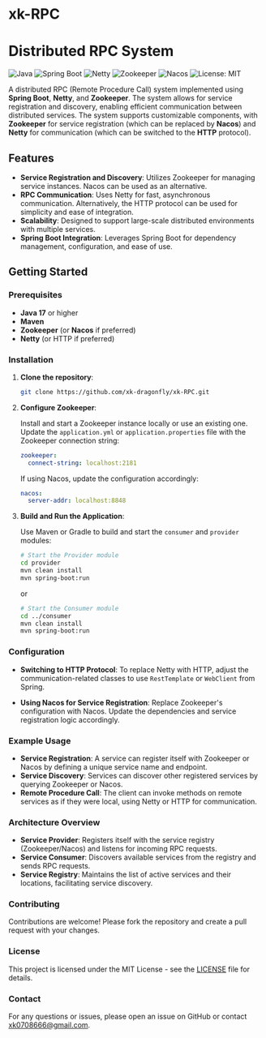 # xk-RPC
# Distributed RPC System

![Java](https://img.shields.io/badge/Java-17%2B-blue)
![Spring Boot](https://img.shields.io/badge/Spring%20Boot-3.1-green)
![Netty](https://img.shields.io/badge/Netty-4.1.68.Final-red)
![Zookeeper](https://img.shields.io/badge/Zookeeper-3.7.0-yellow)
![Nacos](https://img.shields.io/badge/Nacos-1.4.2-orange)
![License: MIT](https://img.shields.io/badge/License-MIT-brightgreen)

A distributed RPC (Remote Procedure Call) system implemented using **Spring Boot**, **Netty**, and **Zookeeper**. The system allows for service registration and discovery, enabling efficient communication between distributed services. The system supports customizable components, with **Zookeeper** for service registration (which can be replaced by **Nacos**) and **Netty** for communication (which can be switched to the **HTTP** protocol).

## Features

- **Service Registration and Discovery**: Utilizes Zookeeper for managing service instances. Nacos can be used as an alternative.
- **RPC Communication**: Uses Netty for fast, asynchronous communication. Alternatively, the HTTP protocol can be used for simplicity and ease of integration.
- **Scalability**: Designed to support large-scale distributed environments with multiple services.
- **Spring Boot Integration**: Leverages Spring Boot for dependency management, configuration, and ease of use.

## Getting Started

### Prerequisites

- **Java 17** or higher
- **Maven** 
- **Zookeeper** (or **Nacos** if preferred)
- **Netty** (or HTTP if preferred)

### Installation

1. **Clone the repository**:

    ```bash
    git clone https://github.com/xk-dragonfly/xk-RPC.git
    ```

2. **Configure Zookeeper**:

   Install and start a Zookeeper instance locally or use an existing one. Update the `application.yml` or `application.properties` file with the Zookeeper connection string:

    ```yaml
    zookeeper:
      connect-string: localhost:2181
    ```

   If using Nacos, update the configuration accordingly:

    ```yaml
    nacos:
      server-addr: localhost:8848
    ```

3. **Build and Run the Application**:

   Use Maven or Gradle to build and start the `consumer` and `provider` modules:

    ```bash
    # Start the Provider module
    cd provider
    mvn clean install
    mvn spring-boot:run
    ```

   or

    ```bash
    # Start the Consumer module
    cd ../consumer
    mvn clean install
    mvn spring-boot:run
    ```


### Configuration

- **Switching to HTTP Protocol**: To replace Netty with HTTP, adjust the communication-related classes to use `RestTemplate` or `WebClient` from Spring.

- **Using Nacos for Service Registration**: Replace Zookeeper's configuration with Nacos. Update the dependencies and service registration logic accordingly.

### Example Usage

- **Service Registration**: A service can register itself with Zookeeper or Nacos by defining a unique service name and endpoint.
- **Service Discovery**: Services can discover other registered services by querying Zookeeper or Nacos.
- **Remote Procedure Call**: The client can invoke methods on remote services as if they were local, using Netty or HTTP for communication.

### Architecture Overview

- **Service Provider**: Registers itself with the service registry (Zookeeper/Nacos) and listens for incoming RPC requests.
- **Service Consumer**: Discovers available services from the registry and sends RPC requests.
- **Service Registry**: Maintains the list of active services and their locations, facilitating service discovery.

### Contributing

Contributions are welcome! Please fork the repository and create a pull request with your changes.

### License

This project is licensed under the MIT License - see the [LICENSE](LICENSE) file for details.

### Contact

For any questions or issues, please open an issue on GitHub or contact [xk0708666@gmail.com](mailto:your-email@example.com).
